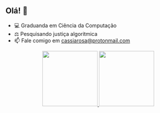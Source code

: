 ## Olá! 👋

- 💻 Graduanda em Ciência da Computação
- ⚖️ Pesquisando justiça algoritmica
- 📫 Fale comigo em cassiarosa@protonmail.com

<div align="center">
  <a href="https://github.com/cassiasilvaR">
  <img height="150em" src="https://github-readme-stats.vercel.app/api?username=cassiasilvaR&show_icons=true&theme=dracula&include_all_commits=true&count_private=true"/>
  <img height="150em" src="https://github-readme-stats.vercel.app/api/top-langs/?username=cassiasilvaR&layout=compact&langs_count=7&theme=dracula"/>
</div>
